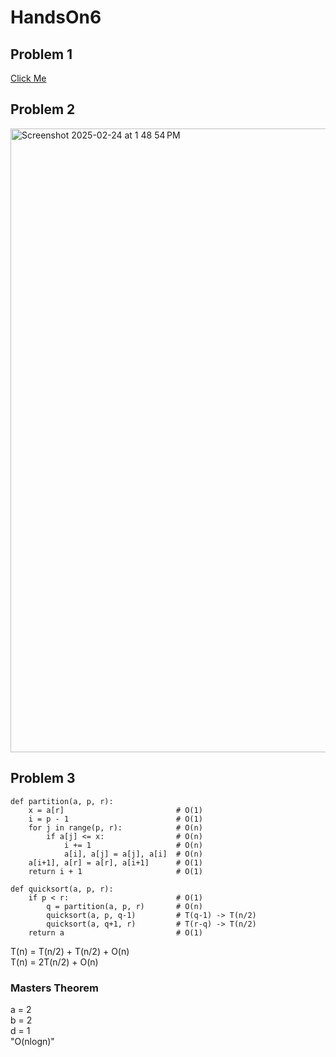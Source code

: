 # HandsOn6

## Problem 1
[Click Me](https://github.com/nebimal/HandsOn6/blob/main/QuickSort.py)


## Problem 2
<img width="998" alt="Screenshot 2025-02-24 at 1 48 54 PM" src="https://github.com/user-attachments/assets/9428480e-313e-4b5f-98ec-393269112ca4" />

## Problem 3
```
def partition(a, p, r):    
    x = a[r]                         # O(1)                        
    i = p - 1                        # O(1)  
    for j in range(p, r):            # O(n)  
        if a[j] <= x:                # O(n)  
            i += 1                   # O(n)  
            a[i], a[j] = a[j], a[i]  # O(n)   
    a[i+1], a[r] = a[r], a[i+1]      # O(1)  
    return i + 1                     # O(1)  

def quicksort(a, p, r):  
    if p < r:                        # O(1)  
        q = partition(a, p, r)       # O(n)  
        quicksort(a, p, q-1)         # T(q-1) -> T(n/2)  
        quicksort(a, q+1, r)         # T(r-q) -> T(n/2)  
    return a                         # O(1)
```
  
T(n) = T(n/2) + T(n/2) + O(n)  
T(n) = 2T(n/2) + O(n)  
### Masters Theorem
a = 2  
b = 2  
d = 1  
"O(nlogn)"  
